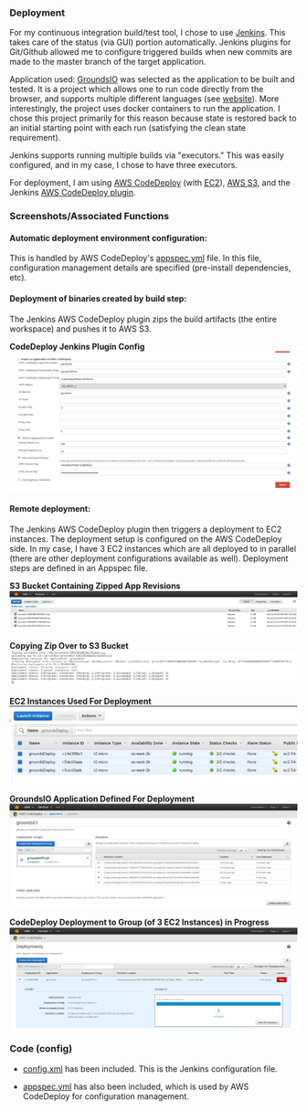 ### Deployment

For my continuous integration build/test tool, I chose to use [Jenkins](http://jenkins-ci.org/).  This takes care of the status
(via GUI) portion automatically.  Jenkins plugins for Git/Github allowed me to configure triggered 
builds when new commits are made to the master branch of the target application.

Application used: [GroundsIO](https://github.com/grounds/grounds.io) was selected as the application to
be built and tested.  It is a project which allows one to run code directly from the browser, and supports
multiple different languages (see [website](http://beta.42grounds.io/)).  More interestingly, the project
uses docker containers to run the application.  I chose this project primarily for this reason because
state is restored back to an initial starting point with each run (satisfying the clean state
requirement).

Jenkins supports running multiple builds via "executors."  This was easily configured, and in my case,
I chose to have three executors.

For deployment, I am using [AWS CodeDeploy](http://aws.amazon.com/codedeploy/) (with [EC2](http://aws.amazon.com/ec2/)), 
[AWS S3](http://aws.amazon.com/s3/), and the Jenkins [AWS CodeDeploy plugin](https://wiki.jenkins-ci.org/display/JENKINS/AWS+Codedeploy+plugin).

### Screenshots/Associated Functions

#### Automatic deployment environment configuration:

This is handled by AWS CodeDeploy's [appspec.yml](appspec.yml) file.  In this file, configuration management details are specified (pre-install dependencies, etc).

#### Deployment of binaries created by build step:

The Jenkins AWS CodeDeploy plugin zips the build artifacts (the entire workspace) and pushes it to AWS S3.

**CodeDeploy Jenkins Plugin Config**
![](images/jenkins_codedeploy_config.png "CodeDeploy Jenkins Plugin Config")

#### Remote deployment:

The Jenkins AWS CodeDeploy plugin then triggers a deployment to EC2 instances. The deployment setup is configured on the AWS CodeDeploy side.  In my case, I have 3 EC2 instances
which are all deployed to in parallel (there are other deployment configurations available as well).  Deployment steps are defined in an Appspec file.

**S3 Bucket Containing Zipped App Revisions**
![](images/s3.png "S3 Bucket")

**Copying Zip Over to S3 Bucket**
![](images/jenkins_copy_to_s3.png "Copying zip over to S3 bucket")

**EC2 Instances Used For Deployment**
![](images/ec2_instances.png "Deploy nodes")

**GroundsIO Application Defined For Deployment**
![](images/code_deploy_app.png "CodeDeploy Application")

**CodeDeploy Deployment to Group (of 3 EC2 Instances) in Progress**
![](images/deployment_codedeploy.png "CodeDeploy Deployment In Progress")


### Code (config)

  - [config.xml](config.xml) has been included. This is the Jenkins configuration file.

  - [appspec.yml](appspec.yml) has also been included, which is used by AWS CodeDeploy for configuration management.

